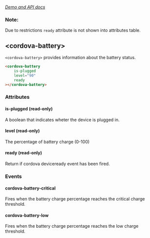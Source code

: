 _[Demo and API docs](https://adelarosab.github.io/cordova-battery)_


### Note:
Due to restrictions `ready` attribute is not shown into attributes table.


## &lt;cordova-battery&gt;

`<cordova-battery>` provides information about the battery status.

```html
<cordova-battery
    is-plugged
    level="90"
    ready
></cordova-battery>
```
### Attributes
 
#### is-plugged (read-only)
A boolean that indicates wheter the device is plugged in.
 
#### level (read-only)
The percentage of battery charge (0-100)

#### ready (read-only)
Return if cordova deviceready event has been fired.


### Events

#### cordova-battery-critical
Fires when the battery charge percentage reaches the critical charge threshold.

#### cordova-battery-low
Fires when the battery charge percentage reaches the low charge threshold.
